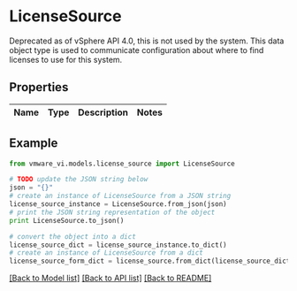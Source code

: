 # LicenseSource

Deprecated as of vSphere API 4.0, this is not used by the system.  This data object type is used to communicate configuration about where to find licenses to use for this system. 

## Properties
Name | Type | Description | Notes
------------ | ------------- | ------------- | -------------

## Example

```python
from vmware_vi.models.license_source import LicenseSource

# TODO update the JSON string below
json = "{}"
# create an instance of LicenseSource from a JSON string
license_source_instance = LicenseSource.from_json(json)
# print the JSON string representation of the object
print LicenseSource.to_json()

# convert the object into a dict
license_source_dict = license_source_instance.to_dict()
# create an instance of LicenseSource from a dict
license_source_form_dict = license_source.from_dict(license_source_dict)
```
[[Back to Model list]](../README.md#documentation-for-models) [[Back to API list]](../README.md#documentation-for-api-endpoints) [[Back to README]](../README.md)



